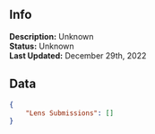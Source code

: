 ## Info
**Description:** Unknown\
**Status:** Unknown\
**Last Updated:** December 29th, 2022

## Data
```json
{
    "Lens Submissions": []
}
```